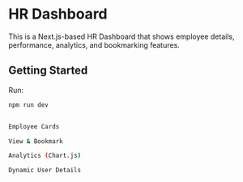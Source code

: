 # HR Dashboard

This is a Next.js-based HR Dashboard that shows employee details, performance, analytics, and bookmarking features.

## Getting Started

Run:
```bash
npm run dev


Employee Cards

View & Bookmark

Analytics (Chart.js)

Dynamic User Details